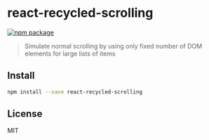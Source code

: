 # react-recycled-scrolling

[![npm package][npm-badge]][npm]

> Simulate normal scrolling by using only fixed number of DOM elements for large lists of items

[npm-badge]: https://img.shields.io/npm/v/npm-package.png?style=flat-square
[npm]: https://www.npmjs.org/package/npm-package

## Install

```bash
npm install --save react-recycled-scrolling
```

## License

MIT